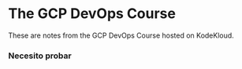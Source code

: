 # The GCP DevOps Course
These are notes from the GCP DevOps Course hosted on KodeKloud.
### Necesito probar
